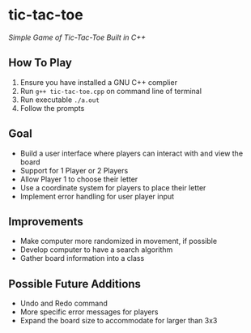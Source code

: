 # tic-tac-toe

*Simple Game of Tic-Tac-Toe Built in C++*

## How To Play
1. Ensure you have installed a GNU C++ complier
2. Run `g++ tic-tac-toe.cpp` on command line of terminal
3. Run executable `./a.out`
4. Follow the prompts

## Goal
- Build a user interface where players can interact with and view the board
- Support for 1 Player or 2 Players
- Allow Player 1 to choose their letter
- Use a coordinate system for players to place their letter
- Implement error handling for user player input

## Improvements
- Make computer more randomized in movement, if possible
- Develop computer to have a search algorithm
- Gather board information into a class

## Possible Future Additions
- Undo and Redo command
- More specific error messages for players 
- Expand the board size to accommodate for larger than 3x3